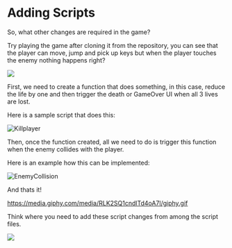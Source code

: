 # Adding Scripts

So, what other changes are required in the game?

Try playing the game after cloning it from the repository, you can see that the player can move, jump and pick up keys but when the player touches the enemy nothing happens right?

![](https://media.giphy.com/media/3ohjUT1wGYB23WDzCU/giphy.gif)

First, we need to create a function that does something, in this case, reduce the life by one and then trigger the death or GameOver UI when all 3 lives are lost.

Here is a sample script that does this:

![Killplayer](https://user-images.githubusercontent.com/44625252/155331281-3358531d-db0a-498d-997d-56cb90823d86.png)

Then, once the function created, all we need to do is trigger this function when the enemy collides with the player.

Here is an example how this can be implemented:

![EnemyCollision](https://user-images.githubusercontent.com/44625252/155331606-8ae5ca54-54ad-424a-9732-ae0c671e233f.png)

And thats it!

https://media.giphy.com/media/RLK2SQ1cndlTd4oA7l/giphy.gif

Think where you need to add these script changes from among the script files.

![](https://media.giphy.com/media/xUA7b6G577b74RSS3e/giphy.gif)
